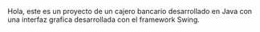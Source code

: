 Hola, este es un proyecto de un cajero bancario desarrollado en Java con una interfaz grafica desarrollada con el framework Swing.
